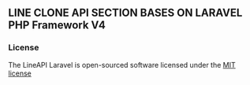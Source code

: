 ## LINE CLONE API SECTION BASES ON LARAVEL PHP Framework V4


### License

The LineAPI Laravel is open-sourced software licensed under the [MIT license](http://opensource.org/licenses/MIT)